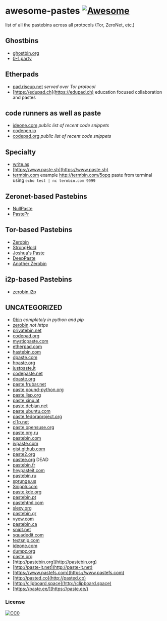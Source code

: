 # awesome-pastes  [![Awesome](https://awesome.re/badge.svg)](https://github.com/jamesacampbell/awesome-pastes)   
list of all the pastebins across all protocols (Tor, ZeroNet, etc.)

## Ghostbins

* [ghostbin.org](https://ghostbin.org)
* [0-1.party](https://0-1.party)

## Etherpads

* [pad.riseup.net](http://5jp7xtmox6jyoqd5.onion/) _served over Tor protocol_
* [https://edupad.ch](https://edupad.ch) education focused collaboration and pastes

## code runners as well as paste

* [ideone.com](https://ideone.com) _public list of recent code snippets_
* [codepen.io](https://codepen.io)
* [codepad.org](http://codepad.org) _public list of recent code snippets_

## Specialty

* [write.as](https://write.as/new)
* [https://www.paste.sh](https://www.paste.sh)
* [termbin.com](http://termbin.com) example http://termbin.com/5opq paste from terminal using `echo test | nc termbin.com 9999`

## Zeronet-based Pastebins

* [NullPaste](http://169.239.182.36:43110/1MgHVPCE1ve6QfKrgsqCURzRj72HrRWioz)
* [PastePr](http://169.239.182.36:43110/1PasteprZgQiYNcGGrAYrTwmTxsAAqxx6A)

## Tor-based Pastebins

* [Zerobin](http://zerobinqmdqd236y.onion/)
* [StrongHold](http://nzxj65x32vh2fkhk.onion/)
* [Joshua's Paste](http://hu4pipih5ngipm2p.onion/pastes/post.php)
* [DeepPaste](http://4m6omb3gmrmnwzxi.onion/)
* [Another Zerobin](http://2pdkdy3eo552mpiz.onion/)

## i2p-based Pastebins

* [zerobin.i2p](http://zerobin.i2p)

## UNCATEGORIZED

* [0bin](https://0bin.net) _completely in python and pip_
* [zerobin](http://sebsauvage.net/paste/) _not https_
* [privatebin.net](https://privatebin.net)
* [codepad.org](http://codepad.org)
* [mysticpaste.com](http://mysticpaste.com)
* [etherpad.com](http://etherpad.com)
* [hastebin.com](http://hastebin.com)
* [dpaste.com](http://dpaste.com)
* [hpaste.org](http://hpaste.org)
* [justpaste.it](http://justpaste.it)
* [codepaste.net](http://codepaste.net)
* [dpaste.org](http://dpaste.org)
* [paste.frubar.net](http://paste.frubar.net)
* [paste.pound-python.org](http://paste.pound-python.org)
* [paste.lisp.org](http://paste.lisp.org)
* [paste.xinu.at](http://paste.xinu.at)
* [paste.debian.net](http://paste.debian.net)
* [paste.ubuntu.com](http://paste.ubuntu.com)
* [paste.fedoraproject.org](http://paste.fedoraproject.org)
* [cl1p.net](http://cl1p.net)
* [paste.opensuse.org](http://paste.opensuse.org)
* [paste.org.ru](http://paste.org.ru)
* [pastebin.com](http://pastebin.com)
* [ivpaste.com](http://ivpaste.com)
* [gist.github.com](http://gist.github.com)
* [paste2.org](http://paste2.org)
* [pastee.org](http://pastee.org) DEAD
* [pastebin.fr](http://pastebin.fr)
* [heypasteit.com](http://heypasteit.com)
* [pastebin.ru](http://pastebin.ru)
* [sprunge.us](http://sprunge.us)
* [Snipplr.com](http://Snipplr.com)
* [paste.kde.org](http://paste.kde.org)
* [pastebin.pt](http://pastebin.pt)
* [pastehtml.com](http://pastehtml.com)
* [slexy.org](http://slexy.org)
* [pastebin.gr](http://pastebin.gr)
* [vyew.com](http://vyew.com)
* [pastebin.ca](http://pastebin.ca)
* [snipt.net](http://snipt.net)
* [squadedit.com](http://squadedit.com)
* [textsnip.com](http://textsnip.com)
* [ideone.com](http://ideone.com)
* [dumpz.org](http://dumpz.org)
* [paste.org](http://paste.org)
* [http://pastebin.org](http://pastebin.org)
* [http://paste-it.net](http://paste-it.net)
* [https://www.pastefs.com](https://www.pastefs.com)
* [http://pasted.co](http://pasted.co)
* [http://clipboard.space](http://clipboard.space)
* [https://paste.ee/](https://paste.ee/)

### License   
[![CC0](http://i.creativecommons.org/p/zero/1.0/88x31.png)](https://creativecommons.org/publicdomain/zero/1.0/)
